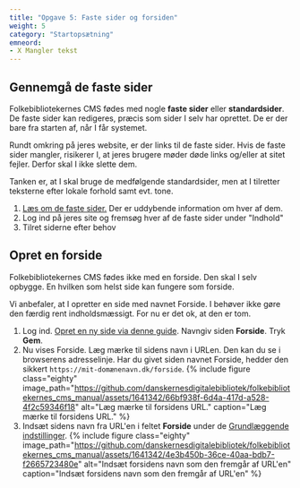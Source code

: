 ```yaml
---
title: "Opgave 5: Faste sider og forsiden"
weight: 5
category: "Startopsætning"
emneord:
- X Mangler tekst
---
```


## Gennemgå de faste sider
Folkebibliotekernes CMS fødes med nogle **faste sider** eller **standardsider**. De faste sider kan redigeres, præcis som sider I selv har oprettet. De er der bare fra starten af, når I får systemet.

Rundt omkring på jeres website, er der links til de faste sider. Hvis de faste sider mangler, risikerer I, at jeres brugere møder døde links og/eller at sitet fejler. Derfor skal I ikke slette dem.

Tanken er, at I skal bruge de medfølgende standardsider, men at I tilretter teksterne efter lokale forhold samt evt. tone.

1. [Læs om de faste sider.](https://www.folkebibliotekernescms.dk/main/indhold/faste-sider/) Der er uddybende information om hver af dem.
2. Log ind på jeres site og fremsøg hver af de faste sider under "Indhold"
3. Tilret siderne efter behov

## Opret en forside
Folkebibliotekernes CMS fødes ikke med en forside. Den skal I selv opbygge. En hvilken som helst side kan fungere som forside.

Vi anbefaler, at I opretter en side med navnet Forside. I behøver ikke gøre den færdig rent indholdsmæssigt. For nu er det ok, at den er tom. 
1. Log ind. [Opret en ny side via denne guide](https://danskernesdigitalebibliotek.github.io/folkebibliotekernes_cms_manual/main/indhold/side/). Navngiv siden **Forside**. Tryk **Gem**.
2. Nu vises Forside. Læg mærke til sidens navn i URLen. Den kan du se i browserens adresselinje. Har du givet siden navnet Forside, hedder den sikkert 
`https://mit-domænenavn.dk/forside`.
{% include figure class="eighty" image_path="https://github.com/danskernesdigitalebibliotek/folkebibliotekernes_cms_manual/assets/1641342/66bf938f-6d4a-417d-a528-4f2c59346f18" alt="Læg mærke til forsidens URL." caption="Læg mærke til forsidens URL." %}
3. Indsæt sidens navn fra URL'en i feltet **Forside** under de [Grundlæggende indstillinger](https://www.folkebibliotekernescms.dk/main/konfiguration/grundlaeggende-indstillinger/).
   {% include figure class="eighty" image_path="https://github.com/danskernesdigitalebibliotek/folkebibliotekernes_cms_manual/assets/1641342/4e3b450b-36ce-40aa-bdb7-f2665723480e" alt="Indsæt forsidens navn som den fremgår af URL'en" caption="Indsæt forsidens navn som den fremgår af URL'en" %}










